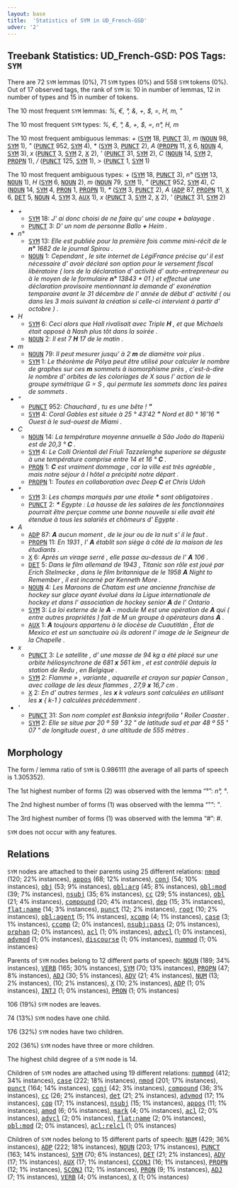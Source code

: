 ```yaml
---
layout: base
title:  'Statistics of SYM in UD_French-GSD'
udver: '2'
---
```


## Treebank Statistics: UD_French-GSD: POS Tags: `SYM`

There are 72 `SYM` lemmas (0%), 71 `SYM` types (0%) and 558 `SYM` tokens (0%).
Out of 17 observed tags, the rank of `SYM` is: 10 in number of lemmas, 12 in number of types and 15 in number of tokens.

The 10 most frequent `SYM` lemmas: <em>%, €, °, &, +, $, =, H, m, "</em>

The 10 most frequent `SYM` types:  <em>%, €, °, &, +, $, =, n°, H, m</em>

The 10 most frequent ambiguous lemmas: <em>+</em> (<tt><a href="fr_gsd-pos-SYM.html">SYM</a></tt> 18, <tt><a href="fr_gsd-pos-PUNCT.html">PUNCT</a></tt> 3), <em>m</em> (<tt><a href="fr_gsd-pos-NOUN.html">NOUN</a></tt> 98, <tt><a href="fr_gsd-pos-SYM.html">SYM</a></tt> 1), <em>"</em> (<tt><a href="fr_gsd-pos-PUNCT.html">PUNCT</a></tt> 952, <tt><a href="fr_gsd-pos-SYM.html">SYM</a></tt> 4), <em>*</em> (<tt><a href="fr_gsd-pos-SYM.html">SYM</a></tt> 3, <tt><a href="fr_gsd-pos-PUNCT.html">PUNCT</a></tt> 2), <em>A</em> (<tt><a href="fr_gsd-pos-PROPN.html">PROPN</a></tt> 11, <tt><a href="fr_gsd-pos-X.html">X</a></tt> 6, <tt><a href="fr_gsd-pos-NOUN.html">NOUN</a></tt> 4, <tt><a href="fr_gsd-pos-SYM.html">SYM</a></tt> 3), <em>x</em> (<tt><a href="fr_gsd-pos-PUNCT.html">PUNCT</a></tt> 3, <tt><a href="fr_gsd-pos-SYM.html">SYM</a></tt> 2, <tt><a href="fr_gsd-pos-X.html">X</a></tt> 2), <em>'</em> (<tt><a href="fr_gsd-pos-PUNCT.html">PUNCT</a></tt> 31, <tt><a href="fr_gsd-pos-SYM.html">SYM</a></tt> 2), <em>C</em> (<tt><a href="fr_gsd-pos-NOUN.html">NOUN</a></tt> 14, <tt><a href="fr_gsd-pos-SYM.html">SYM</a></tt> 2, <tt><a href="fr_gsd-pos-PROPN.html">PROPN</a></tt> 1), <em>/</em> (<tt><a href="fr_gsd-pos-PUNCT.html">PUNCT</a></tt> 125, <tt><a href="fr_gsd-pos-SYM.html">SYM</a></tt> 1), <em>></em> (<tt><a href="fr_gsd-pos-PUNCT.html">PUNCT</a></tt> 1, <tt><a href="fr_gsd-pos-SYM.html">SYM</a></tt> 1)

The 10 most frequent ambiguous types:  <em>+</em> (<tt><a href="fr_gsd-pos-SYM.html">SYM</a></tt> 18, <tt><a href="fr_gsd-pos-PUNCT.html">PUNCT</a></tt> 3), <em>n°</em> (<tt><a href="fr_gsd-pos-SYM.html">SYM</a></tt> 13, <tt><a href="fr_gsd-pos-NOUN.html">NOUN</a></tt> 1), <em>H</em> (<tt><a href="fr_gsd-pos-SYM.html">SYM</a></tt> 6, <tt><a href="fr_gsd-pos-NOUN.html">NOUN</a></tt> 2), <em>m</em> (<tt><a href="fr_gsd-pos-NOUN.html">NOUN</a></tt> 79, <tt><a href="fr_gsd-pos-SYM.html">SYM</a></tt> 1), <em>"</em> (<tt><a href="fr_gsd-pos-PUNCT.html">PUNCT</a></tt> 952, <tt><a href="fr_gsd-pos-SYM.html">SYM</a></tt> 4), <em>C</em> (<tt><a href="fr_gsd-pos-NOUN.html">NOUN</a></tt> 14, <tt><a href="fr_gsd-pos-SYM.html">SYM</a></tt> 4, <tt><a href="fr_gsd-pos-PRON.html">PRON</a></tt> 1, <tt><a href="fr_gsd-pos-PROPN.html">PROPN</a></tt> 1), <em>*</em> (<tt><a href="fr_gsd-pos-SYM.html">SYM</a></tt> 3, <tt><a href="fr_gsd-pos-PUNCT.html">PUNCT</a></tt> 2), <em>A</em> (<tt><a href="fr_gsd-pos-ADP.html">ADP</a></tt> 87, <tt><a href="fr_gsd-pos-PROPN.html">PROPN</a></tt> 11, <tt><a href="fr_gsd-pos-X.html">X</a></tt> 6, <tt><a href="fr_gsd-pos-DET.html">DET</a></tt> 5, <tt><a href="fr_gsd-pos-NOUN.html">NOUN</a></tt> 4, <tt><a href="fr_gsd-pos-SYM.html">SYM</a></tt> 3, <tt><a href="fr_gsd-pos-AUX.html">AUX</a></tt> 1), <em>x</em> (<tt><a href="fr_gsd-pos-PUNCT.html">PUNCT</a></tt> 3, <tt><a href="fr_gsd-pos-SYM.html">SYM</a></tt> 2, <tt><a href="fr_gsd-pos-X.html">X</a></tt> 2), <em>'</em> (<tt><a href="fr_gsd-pos-PUNCT.html">PUNCT</a></tt> 31, <tt><a href="fr_gsd-pos-SYM.html">SYM</a></tt> 2)


* <em>+</em>
  * <tt><a href="fr_gsd-pos-SYM.html">SYM</a></tt> 18: <em>J' ai donc choisi de ne faire qu' une coupe <b>+</b> balayage .</em>
  * <tt><a href="fr_gsd-pos-PUNCT.html">PUNCT</a></tt> 3: <em>D' un nom de personne Ballo <b>+</b> Heim .</em>
* <em>n°</em>
  * <tt><a href="fr_gsd-pos-SYM.html">SYM</a></tt> 13: <em>Elle est publiée pour la première fois comme mini-récit de le <b>n°</b> 1682 de le journal Spirou .</em>
  * <tt><a href="fr_gsd-pos-NOUN.html">NOUN</a></tt> 1: <em>Cependant , le site internet de LégiFrance précise qu' il est nécessaire d' avoir déclaré son option pour le versement fiscal libératoire ( lors de la déclaration d' activité d' auto-entrepreneur ou à le moyen de le formulaire <b>n°</b> 13843 * 01 ) et effectué une déclaration provisoire mentionnant la demande d' exonération temporaire avant le 31 décembre de l' année de début d' activité ( ou dans les 3 mois suivant la création si celle-ci intervient à partir d' octobre ) .</em>
* <em>H</em>
  * <tt><a href="fr_gsd-pos-SYM.html">SYM</a></tt> 6: <em>Ceci alors que Hall rivalisait avec Triple <b>H</b> , et que Michaels était opposé à Nash plus tôt dans la soirée .</em>
  * <tt><a href="fr_gsd-pos-NOUN.html">NOUN</a></tt> 2: <em>Il est 7 <b>H</b> 17 de le matin .</em>
* <em>m</em>
  * <tt><a href="fr_gsd-pos-NOUN.html">NOUN</a></tt> 79: <em>Il peut mesurer jusqu' à 2 <b>m</b> de diamètre voir plus .</em>
  * <tt><a href="fr_gsd-pos-SYM.html">SYM</a></tt> 1: <em>Le théorème de Pólya peut être utilisé pour calculer le nombre de graphes sur ces <b>m</b> sommets à isomorphisme près , c'est-à-dire le nombre d' orbites de les coloriages de X sous l' action de le groupe symétrique G = S , qui permute les sommets donc les paires de sommets .</em>
* <em>"</em>
  * <tt><a href="fr_gsd-pos-PUNCT.html">PUNCT</a></tt> 952: <em>Chauchard , tu es une bête ! <b>"</b></em>
  * <tt><a href="fr_gsd-pos-SYM.html">SYM</a></tt> 4: <em>Coral Gables est située à 25 ° 43'42 <b>"</b> Nord et 80 ° 16'16 <b>"</b> Ouest à le sud-ouest de Miami .</em>
* <em>C</em>
  * <tt><a href="fr_gsd-pos-NOUN.html">NOUN</a></tt> 14: <em>La température moyenne annuelle à São João do Itaperiú est de 20,3 ° <b>C</b> .</em>
  * <tt><a href="fr_gsd-pos-SYM.html">SYM</a></tt> 4: <em>Le Colli Orientali del Friuli Tazzelenghe superiore se déguste à une température comprise entre 14 et 16 ° <b>C</b> .</em>
  * <tt><a href="fr_gsd-pos-PRON.html">PRON</a></tt> 1: <em><b>C</b> est vraiment dommage , car la ville est très agréable , mais notre séjour à l hôtel a précipité notre départ .</em>
  * <tt><a href="fr_gsd-pos-PROPN.html">PROPN</a></tt> 1: <em>Toutes en collaboration avec Deep <b>C</b> et Chris Udoh</em>
* <em>*</em>
  * <tt><a href="fr_gsd-pos-SYM.html">SYM</a></tt> 3: <em>Les champs marqués par une étoile <b>*</b> sont obligatoires .</em>
  * <tt><a href="fr_gsd-pos-PUNCT.html">PUNCT</a></tt> 2: <em><b>*</b> Egypte : La hausse de les salaires de les fonctionnaires pourrait être perçue comme une bonne nouvelle si elle avait été étendue à tous les salariés et chômeurs d' Egypte .</em>
* <em>A</em>
  * <tt><a href="fr_gsd-pos-ADP.html">ADP</a></tt> 87: <em><b>A</b> aucun moment , de le jour ou de la nuit s' il le faut .</em>
  * <tt><a href="fr_gsd-pos-PROPN.html">PROPN</a></tt> 11: <em>En 1931 , l' <b>A</b> établit son siège à côté de la maison de les étudiants .</em>
  * <tt><a href="fr_gsd-pos-X.html">X</a></tt> 6: <em>Après un virage serré , elle passe au-dessus de l' <b>A</b> 106 .</em>
  * <tt><a href="fr_gsd-pos-DET.html">DET</a></tt> 5: <em>Dans le film allemand de 1943 , Titanic son rôle est joué par Erich Stelmecke , dans le film britannique de le 1958 <b>A</b> Night to Remember , il est incarné par Kenneth More .</em>
  * <tt><a href="fr_gsd-pos-NOUN.html">NOUN</a></tt> 4: <em>Les Maroons de Chatam est une ancienne franchise de hockey sur glace ayant évolué dans la Ligue internationale de hockey et dans l' association de hockey senior <b>A</b> de l' Ontario .</em>
  * <tt><a href="fr_gsd-pos-SYM.html">SYM</a></tt> 3: <em>La loi externe de le <b>A</b> - module M est une opération de <b>A</b> qui ( entre autres propriétés ) fait de M un groupe à opérateurs dans <b>A</b> .</em>
  * <tt><a href="fr_gsd-pos-AUX.html">AUX</a></tt> 1: <em><b>A</b> toujours appartenu à le diocèse de Cuautitlán , État de Mexico et est un sanctuaire où ils adorent l' image de le Seigneur de la Chapelle .</em>
* <em>x</em>
  * <tt><a href="fr_gsd-pos-PUNCT.html">PUNCT</a></tt> 3: <em>Le satellite , d' une masse de 94 kg a été placé sur une orbite héliosynchrone de 681 <b>x</b> 561 km , et est contrôlé depuis la station de Redu , en Belgique .</em>
  * <tt><a href="fr_gsd-pos-SYM.html">SYM</a></tt> 2: <em>Flamme » , variante , aquarelle et crayon sur papier Canson , avec collage de les deux flammes , 27,9 <b>x</b> 16,7 cm .</em>
  * <tt><a href="fr_gsd-pos-X.html">X</a></tt> 2: <em>En d' autres termes , les <b>x</b> k valeurs sont calculées en utilisant les <b>x</b> { k-1 } calculées précédemment .</em>
* <em>'</em>
  * <tt><a href="fr_gsd-pos-PUNCT.html">PUNCT</a></tt> 31: <em>Son nom complet est Banksia integrifolia <b>'</b> Roller Coaster .</em>
  * <tt><a href="fr_gsd-pos-SYM.html">SYM</a></tt> 2: <em>Elle se situe par 20 º 59 <b>'</b> 32 " de latitude sud et par 48 º 55 <b>'</b> 07 " de longitude ouest , à une altitude de 555 mètres .</em>

## Morphology

The form / lemma ratio of `SYM` is 0.986111 (the average of all parts of speech is 1.305352).

The 1st highest number of forms (2) was observed with the lemma “°”: <em>n°, °</em>.

The 2nd highest number of forms (1) was observed with the lemma “"”: <em>"</em>.

The 3rd highest number of forms (1) was observed with the lemma “#”: <em>#</em>.

`SYM` does not occur with any features.


## Relations

`SYM` nodes are attached to their parents using 25 different relations: <tt><a href="fr_gsd-dep-nmod.html">nmod</a></tt> (120; 22% instances), <tt><a href="fr_gsd-dep-appos.html">appos</a></tt> (68; 12% instances), <tt><a href="fr_gsd-dep-conj.html">conj</a></tt> (54; 10% instances), <tt><a href="fr_gsd-dep-obj.html">obj</a></tt> (53; 9% instances), <tt><a href="fr_gsd-dep-obl-arg.html">obl:arg</a></tt> (45; 8% instances), <tt><a href="fr_gsd-dep-obl-mod.html">obl:mod</a></tt> (39; 7% instances), <tt><a href="fr_gsd-dep-nsubj.html">nsubj</a></tt> (35; 6% instances), <tt><a href="fr_gsd-dep-cc.html">cc</a></tt> (29; 5% instances), <tt><a href="fr_gsd-dep-obl.html">obl</a></tt> (21; 4% instances), <tt><a href="fr_gsd-dep-compound.html">compound</a></tt> (20; 4% instances), <tt><a href="fr_gsd-dep-dep.html">dep</a></tt> (15; 3% instances), <tt><a href="fr_gsd-dep-flat-name.html">flat:name</a></tt> (14; 3% instances), <tt><a href="fr_gsd-dep-punct.html">punct</a></tt> (12; 2% instances), <tt><a href="fr_gsd-dep-root.html">root</a></tt> (10; 2% instances), <tt><a href="fr_gsd-dep-obl-agent.html">obl:agent</a></tt> (5; 1% instances), <tt><a href="fr_gsd-dep-xcomp.html">xcomp</a></tt> (4; 1% instances), <tt><a href="fr_gsd-dep-case.html">case</a></tt> (3; 1% instances), <tt><a href="fr_gsd-dep-ccomp.html">ccomp</a></tt> (2; 0% instances), <tt><a href="fr_gsd-dep-nsubj-pass.html">nsubj:pass</a></tt> (2; 0% instances), <tt><a href="fr_gsd-dep-orphan.html">orphan</a></tt> (2; 0% instances), <tt><a href="fr_gsd-dep-acl.html">acl</a></tt> (1; 0% instances), <tt><a href="fr_gsd-dep-advcl.html">advcl</a></tt> (1; 0% instances), <tt><a href="fr_gsd-dep-advmod.html">advmod</a></tt> (1; 0% instances), <tt><a href="fr_gsd-dep-discourse.html">discourse</a></tt> (1; 0% instances), <tt><a href="fr_gsd-dep-nummod.html">nummod</a></tt> (1; 0% instances)

Parents of `SYM` nodes belong to 12 different parts of speech: <tt><a href="fr_gsd-pos-NOUN.html">NOUN</a></tt> (189; 34% instances), <tt><a href="fr_gsd-pos-VERB.html">VERB</a></tt> (165; 30% instances), <tt><a href="fr_gsd-pos-SYM.html">SYM</a></tt> (70; 13% instances), <tt><a href="fr_gsd-pos-PROPN.html">PROPN</a></tt> (47; 8% instances), <tt><a href="fr_gsd-pos-ADJ.html">ADJ</a></tt> (30; 5% instances), <tt><a href="fr_gsd-pos-ADV.html">ADV</a></tt> (21; 4% instances), <tt><a href="fr_gsd-pos-NUM.html">NUM</a></tt> (13; 2% instances),  (10; 2% instances), <tt><a href="fr_gsd-pos-X.html">X</a></tt> (10; 2% instances), <tt><a href="fr_gsd-pos-ADP.html">ADP</a></tt> (1; 0% instances), <tt><a href="fr_gsd-pos-INTJ.html">INTJ</a></tt> (1; 0% instances), <tt><a href="fr_gsd-pos-PRON.html">PRON</a></tt> (1; 0% instances)

106 (19%) `SYM` nodes are leaves.

74 (13%) `SYM` nodes have one child.

176 (32%) `SYM` nodes have two children.

202 (36%) `SYM` nodes have three or more children.

The highest child degree of a `SYM` node is 14.

Children of `SYM` nodes are attached using 19 different relations: <tt><a href="fr_gsd-dep-nummod.html">nummod</a></tt> (412; 34% instances), <tt><a href="fr_gsd-dep-case.html">case</a></tt> (222; 18% instances), <tt><a href="fr_gsd-dep-nmod.html">nmod</a></tt> (201; 17% instances), <tt><a href="fr_gsd-dep-punct.html">punct</a></tt> (164; 14% instances), <tt><a href="fr_gsd-dep-conj.html">conj</a></tt> (42; 3% instances), <tt><a href="fr_gsd-dep-compound.html">compound</a></tt> (36; 3% instances), <tt><a href="fr_gsd-dep-cc.html">cc</a></tt> (26; 2% instances), <tt><a href="fr_gsd-dep-det.html">det</a></tt> (21; 2% instances), <tt><a href="fr_gsd-dep-advmod.html">advmod</a></tt> (17; 1% instances), <tt><a href="fr_gsd-dep-cop.html">cop</a></tt> (17; 1% instances), <tt><a href="fr_gsd-dep-nsubj.html">nsubj</a></tt> (15; 1% instances), <tt><a href="fr_gsd-dep-appos.html">appos</a></tt> (11; 1% instances), <tt><a href="fr_gsd-dep-amod.html">amod</a></tt> (6; 0% instances), <tt><a href="fr_gsd-dep-mark.html">mark</a></tt> (4; 0% instances), <tt><a href="fr_gsd-dep-acl.html">acl</a></tt> (2; 0% instances), <tt><a href="fr_gsd-dep-advcl.html">advcl</a></tt> (2; 0% instances), <tt><a href="fr_gsd-dep-flat-name.html">flat:name</a></tt> (2; 0% instances), <tt><a href="fr_gsd-dep-obl-mod.html">obl:mod</a></tt> (2; 0% instances), <tt><a href="fr_gsd-dep-acl-relcl.html">acl:relcl</a></tt> (1; 0% instances)

Children of `SYM` nodes belong to 15 different parts of speech: <tt><a href="fr_gsd-pos-NUM.html">NUM</a></tt> (429; 36% instances), <tt><a href="fr_gsd-pos-ADP.html">ADP</a></tt> (222; 18% instances), <tt><a href="fr_gsd-pos-NOUN.html">NOUN</a></tt> (203; 17% instances), <tt><a href="fr_gsd-pos-PUNCT.html">PUNCT</a></tt> (163; 14% instances), <tt><a href="fr_gsd-pos-SYM.html">SYM</a></tt> (70; 6% instances), <tt><a href="fr_gsd-pos-DET.html">DET</a></tt> (21; 2% instances), <tt><a href="fr_gsd-pos-ADV.html">ADV</a></tt> (17; 1% instances), <tt><a href="fr_gsd-pos-AUX.html">AUX</a></tt> (17; 1% instances), <tt><a href="fr_gsd-pos-CCONJ.html">CCONJ</a></tt> (16; 1% instances), <tt><a href="fr_gsd-pos-PROPN.html">PROPN</a></tt> (12; 1% instances), <tt><a href="fr_gsd-pos-SCONJ.html">SCONJ</a></tt> (12; 1% instances), <tt><a href="fr_gsd-pos-PRON.html">PRON</a></tt> (9; 1% instances), <tt><a href="fr_gsd-pos-ADJ.html">ADJ</a></tt> (7; 1% instances), <tt><a href="fr_gsd-pos-VERB.html">VERB</a></tt> (4; 0% instances), <tt><a href="fr_gsd-pos-X.html">X</a></tt> (1; 0% instances)

